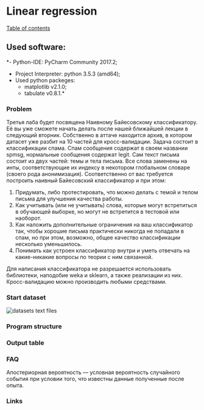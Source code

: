 # Linear regression
[Table of contents](https://github.com/fedy95/MachineLearning/blob/master/README.md)

## Used software:
*- Python-IDE: PyCharm Community 2017.2;
- Project Interpreter: python 3.5.3 (amd64);
- Used python packeges:
	- matplotlib v2.1.0;
	- tabulate v0.8.1.*

### Problem
Третья лаба будет посвящена Наивному Байесовскому классификатору. Её вы уже сможете начать делать после нашей ближайшей лекции в следующий вторник. Собственно в аттаче находится архив, в котором датасет уже разбит на 10 частей для кросс-валидации. Задача состоит в классификации спама. Спам сообщения содержат в своем названии spmsg, нормальные сообщения содержат legit. Сам текст письма состоит из двух частей: темы и тела письма. Все слова заменены на инты, соответствующие их индексу в некотором глобальном словаре (своего рода анонимизация). Соответственно от вас требуется построить наивный Байесовский классификатор и при этом:

1) Придумать, либо протестировать, что можно делать с темой и телом письма для улучшения качества работы.
2) Как учитывать (или не учитывать) слова, которые могут встретиться в обучающей выборке, но могут не встретится в тестовой или наоборот.
3) Как наложить дополнительные ограничения на ваш классификатор так, чтобы хорошие письма практически никогда не попадали в спам, но при этом, возможно, общее качество классификации несколько уменьшилось.
4) Понимать как устроен классификатор внутри и уметь отвечать на какие-никакие вопросы по теории с ним связанной.

Для написания классификатора не разрешается использовать библиотеки, наподобие weka и sklearn, а также реализации из них. Кросс-валидацию можно производить любыми средствами.

### Start dataset

![datasets text files](https://github.com/fedy95/MachineLearning/tree/master/3.%20Naive%20Bayes%20classifier/Bayes/pu1)

### Program structure

### Output table

### FAQ

Апостериорная вероятность — условная вероятность случайного события при условии того, что известны данные полученные после опыта.

### Links

